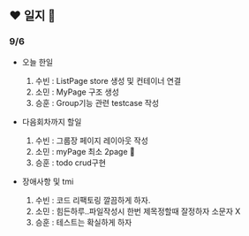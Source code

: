 ## :heart: 일지 :pencil:

### 9/6

- 오늘 한일

  1. 수빈 : ListPage store 생성 및 컨테이너 연결
  2. 소민 : MyPage 구조 생성
  3. 승훈 : Group기능 관련 testcase 작성

- 다음회차까지 할일

  1. 수빈 : 그룹장 페이지 레이아웃 작성
  2. 소민 : myPage 최소 2page :anger:
  3. 승훈 : todo crud구현

- 장애사항 및 tmi
  1. 수빈 : 코드 리팩토링 깔끔하게 하자.
  2. 소민 : 힘든하루..파일작성시 한번 제목정할때 잘정하자 소문자 X
  3. 승훈 : 테스트는 확실하게 하자
